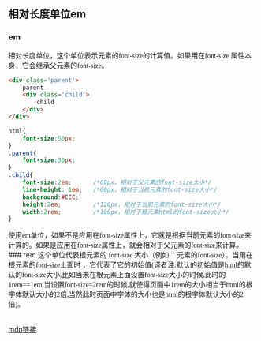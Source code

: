 ## 相对长度单位em
### em
<font face="微软雅黑">
    相对长度单位，这个单位表示元素的font-size的计算值。如果用在font-size 属性本身，它会继承父元素的font-size。
</font>

```html
<div class='parent'>
    parent
    <div class='child'>
        child
    </div>
</div>
```
```css
html{
    font-size:50px;
}
.parent{
    font-size:30px;
}
.child{
    font-size:2em;      /*60px，相对于父元素的font-size大小*/
    line-height: 1em;   /*60px，相对于当前元素的font-size大小*/
    background:#CCC;
    height:2em;         /*120px，相对于当前元素的font-size大小*/
    width:2rem;         /*100px，相对于根元素html的font-size大小*/
}
```

<font face="微软雅黑">
    使用em单位，如果不是应用在font-size属性上，它就是根据当前元素的font-size来计算的。如果是应用在font-size属性上，就会相对于父元素的font-size来计算。
</font>

<br/>
### rem
<font face="微软雅黑">
    这个单位代表根元素的 font-size 大小（例如 `<html>` 元素的font-size）。当用在根元素的font-size上面时 ，它代表了它的初始值(译者注:默认的初始值是html的默认的font-size大小,比如当未在根元素上面设置font-size大小的时候,此时的1rem==1em,当设置font-size=2rem的时候,就使得页面中1rem的大小相当于html的根字体默认大小的2倍,当然此时页面中字体的大小也是html的根字体默认大小的2倍)。
</font>
<br/>
<br/>

[mdn链接](http://github.com)